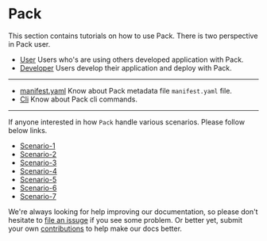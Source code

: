 # Pack

 This section contains tutorials on how to use Pack. There is two perspective in Pack user.
  
  - [User](/docs/tutorials/user-doc.md) Users who's are using others developed application with Pack.
  - [Developer](/docs/tutorials/dev-doc.md) Users develop their application and deploy with Pack.
  
  ---
  
  - [manifest.yaml](/docs/tutorials/manifest.md) Know about Pack metadata file `manifest.yaml` file.
  - [Cli](/docs/tutorials/cli.md) Know about Pack cli commands.  
  
  ---
  
  If anyone interested in how `Pack` handle various scenarios. Please follow below links.
  
  - [Scenario-1](/docs/tutorials/scenario-1.md)
  - [Scenario-2](/docs/tutorials/scenario-2.md)
  - [Scenario-3](/docs/tutorials/scenario-3.md)
  - [Scenario-4](/docs/tutorials/scenario-4.md)
  - [Scenario-5](/docs/tutorials/scenario-5.md)
  - [Scenario-6](/docs/tutorials/scenario-6.md)
  - [Scenario-7](/docs/tutorials/scenario-7.md)
   
  We're always looking for help improving our documentation, so please don't hesitate to
  [file an issuge](https://github.com/kubepack/pack/issues/new) if you see some problem.
  Or better yet, submit your own [contributions](/CONTRIBUTING.md) to help
  make our docs better.
